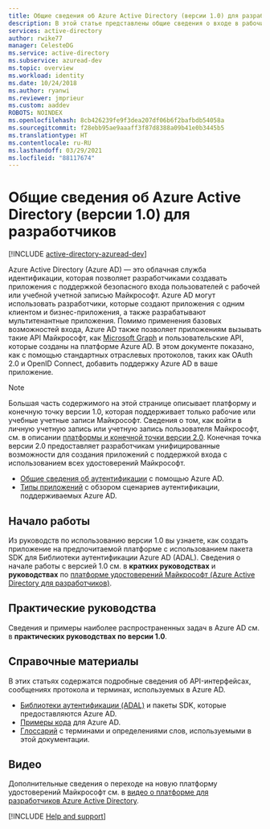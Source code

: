 ```yaml
---
title: Общие сведения об Azure Active Directory (версии 1.0) для разработчиков
description: В этой статье представлены общие сведения о входе в рабочие и учебные учетные записи Майкрософт с использованием платформы и конечной точки Azure Active Directory версии 1.0.
services: active-directory
author: rwike77
manager: CelesteDG
ms.service: active-directory
ms.subservice: azuread-dev
ms.topic: overview
ms.workload: identity
ms.date: 10/24/2018
ms.author: ryanwi
ms.reviewer: jmprieur
ms.custom: aaddev
ROBOTS: NOINDEX
ms.openlocfilehash: 8cb426239fe9f3dea207df06b6f2bafbdb54058a
ms.sourcegitcommit: f28ebb95ae9aaaff3f87d8388a09b41e0b3445b5
ms.translationtype: HT
ms.contentlocale: ru-RU
ms.lasthandoff: 03/29/2021
ms.locfileid: "88117674"
---
```

# <a name="azure-active-directory-for-developers-v10-overview"></a>Общие сведения об Azure Active Directory (версии 1.0) для разработчиков

[!INCLUDE [active-directory-azuread-dev](../../../includes/active-directory-azuread-dev.md)]

Azure Active Directory (Azure AD) — это облачная служба идентификации, которая позволяет разработчиками создавать приложения с поддержкой безопасного входа пользователей с рабочей или учебной учетной записью Майкрософт. Azure AD могут использовать разработчики, которые создают приложения с одним клиентом и бизнес-приложения, а также разрабатывают мультитенантные приложения. Помимо применения базовых возможностей входа, Azure AD также позволяет приложениям вызывать такие API Майкрософт, как [Microsoft Graph](/graph/overview) и пользовательские API, которые созданы на платформе Azure AD. В этом документе показано, как с помощью стандартных отраслевых протоколов, таких как OAuth 2.0 и OpenID Connect, добавить поддержку Azure AD в ваше приложение.

> [!NOTE]
> Большая часть содержимого на этой странице описывает платформу и конечную точку версии 1.0, которая поддерживает только рабочие или учебные учетные записи Майкрософт. Сведения о том, как войти в личную учетную запись или учетную запись пользователя Майкрософт, см. в описании [платформы и конечной точки версии 2.0](../develop/v2-overview.md). Конечная точка версии 2.0 предоставляет разработчикам унифицированные возможности для создания приложений с поддержкой входа с использованием всех удостоверений Майкрософт.

- [Общие сведения об аутентификации](v1-authentication-scenarios.md) с помощью Azure AD.
- [Типы приложений](app-types.md) с обзором сценариев аутентификации, поддерживаемых Azure AD.

## <a name="get-started"></a>Начало работы

Из руководств по использованию версии 1.0 вы узнаете, как создать приложение на предпочитаемой платформе с использованием пакета SDK для Библиотеки аутентификации Azure AD (ADAL). Сведения о начале работы с версией 1.0 см. в **кратких руководствах** и **руководствах** по [платформе удостоверений Майкрософт (Azure Active Directory для разработчиков)](index.yml).

## <a name="how-to-guides"></a>Практические руководства

Сведения и примеры наиболее распространенных задач в Azure AD см. в **практических руководствах по версии 1.0**.

## <a name="reference-topics"></a>Справочные материалы

В этих статьях содержатся подробные сведения об API-интерфейсах, сообщениях протокола и терминах, используемых в Azure AD.

- [Библиотеки аутентификации (ADAL)](active-directory-authentication-libraries.md) и пакеты SDK, которые предоставляются Azure AD.
- [Примеры кода](sample-v1-code.md) для Azure AD.
- [Глоссарий](../develop/developer-glossary.md?toc=/azure/active-directory/azuread-dev/toc.json&bc=/azure/active-directory/azuread-dev/breadcrumb/toc.json) с терминами и определениями слов, используемыми в этой документации.

## <a name="videos"></a>Видео

Дополнительные сведения о переходе на новую платформу удостоверений Майкрософт см. в [видео о платформе для разработчиков Azure Active Directory](videos.md).

[!INCLUDE [Help and support](../../../includes/active-directory-develop-help-support-include.md)]